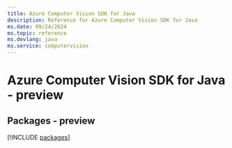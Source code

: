 ```yaml
---
title: Azure Computer Vision SDK for Java
description: Reference for Azure Computer Vision SDK for Java
ms.date: 09/24/2024
ms.topic: reference
ms.devlang: java
ms.service: computervision
---
```

# Azure Computer Vision SDK for Java - preview
## Packages - preview
[!INCLUDE [packages](computer-vision-index.md)]